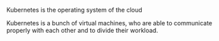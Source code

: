 Kubernetes is the operating system of the cloud

Kubernetes is a bunch of virtual machines, who are able to communicate properly with each other and to divide their workload.